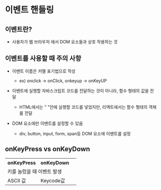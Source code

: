 # 이벤트 핸들링

## 이벤트란?
* 사용자가 웹 브라우저 에서 DOM 요소들과 상호 작용하는 것

## 이벤트를 사용할 때 주의 사항
* 이벤트 이름은 커멜 표기법으로 작성
    - ex) onclick -> onClick, onkeyup -> onKeyUP

* 이벤트에 실행할 자바스크립트 코드를 전달하는 것이 아니라, 함수 형태의 값을 전달
    - HTML에서는 " "안에 실행할 코드를 넣었지만, 리액트에서는 함수 형태의 객체를 전달

* DOM 요소에만 이벤트를 설정할 수 있음
    - div, button, input, form, span등 DOM 요소에 이벤트를 설정

## onKeyPress vs onKeyDown
<table>
    <tbody>
        <tr>
            <th>onKeyPress</th><th>onKeyDown<th>
        </tr>
        <tr>
            <td colspan="2">키를 눌렀을 때 이벤트 발생</td>
        <tr>
        <tr>
            <td>ASCII 값</td>
            <td>Keycode값</td>
        <tr>
    </tbody>
</table>